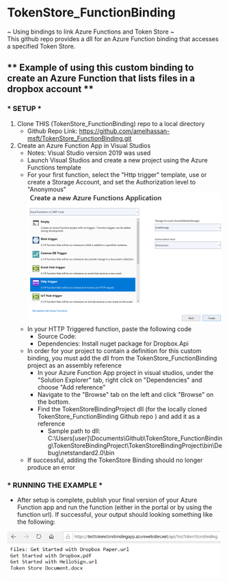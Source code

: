 # TokenStore_FunctionBinding
~ Using bindings to link Azure Functions and Token Store ~ <br />
This github repo provides a dll for an Azure Function binding that accesses a specified Token Store. <br />
## ** Example of using this custom binding to create an Azure Function that lists files in a dropbox account **
### * SETUP *
1. Clone THIS (TokenStore_FunctionBinding) repo to a local directory 
	- Github Repo Link: https://github.com/amelhassan-msft/TokenStore_FunctionBinding.git
2. Create an Azure Function App in Visual Studios 
	- Notes: Visual Studio version 2019 was used 
	- Launch Visual Studios and create a new project using the Azure Functions template 
	- For your first function, select the "Http trigger" template, use or create a Storage Account, and set the Authorization level to "Anonymous" <br />
		<img src="/Images/FunctionApp/httptrigger.png" width="500">
	- In your HTTP Triggered function, paste the following code 
		- Source Code: 
		- Dependencies: Install nuget package for Dropbox.Api
	- In order for your project to contain a definition for this custom binding, you must add the dll from the TokenStore_FunctionBinding project as an assembly reference 
		- In your Azure Function App project in visual studios, under the "Solution Explorer" tab, right click on "Dependencies" and choose "Add reference" 
		- Navigate to the "Browse" tab on the left and click "Browse" on the bottom. 
		- Find the TokenStoreBindingProject dll (for the locally cloned  TokenStore_FunctionBinding Github repo ) and add it as a reference 
			- Sample path to dll: C:\Users\[user]\Documents\Github\TokenStore_FunctionBinding\TokenStoreBindingProject\TokenStoreBindingProject\bin\Debug\netstandard2.0\bin
	- If successful, adding the TokenStore Binding should no longer produce an error 
### * RUNNING THE EXAMPLE *
- After setup is complete, publish your final version of your Azure Function app and run the function (either in the portal or by using the function url). If successful, your output should looking something like the following: 
<img src="/Images/output.png" width="500">